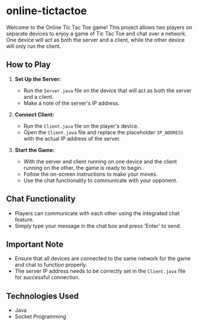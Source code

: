 # online-tictactoe

Welcome to the Online Tic Tac Toe game! This project allows two players on separate devices to enjoy a game of Tic Tac Toe and chat over a network. One device will act as both the server and a client, while the other device will only run the client.

## How to Play

1. **Set Up the Server:**
   - Run the `Server.java` file on the device that will act as both the server and a client.
   - Make a note of the server's IP address.

2. **Connect Client:**
   - Run the `Client.java` file on the player's device.
   - Open the `Client.java` file and replace the placeholder `IP_ADDRESS` with the actual IP address of the server.

3. **Start the Game:**
   - With the server and client running on one device and the client running on the other, the game is ready to begin.
   - Follow the on-screen instructions to make your moves.
   - Use the chat functionality to communicate with your opponent.

## Chat Functionality

- Players can communicate with each other using the integrated chat feature.
- Simply type your message in the chat box and press 'Enter' to send.

## Important Note

- Ensure that all devices are connected to the same network for the game and chat to function properly.
- The server IP address needs to be correctly set in the `Client.java` file for successful connection.

## Technologies Used

- Java
- Socket Programming
